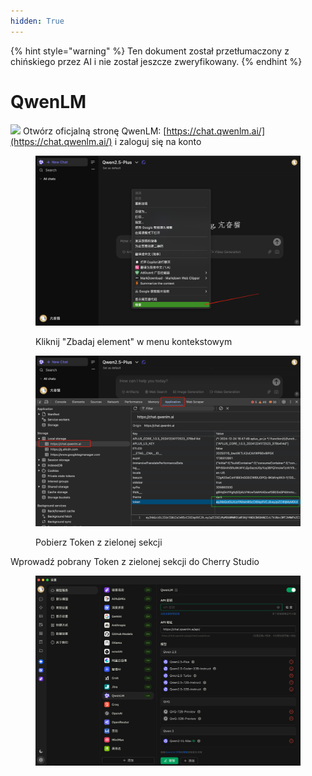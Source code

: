 ```yaml
---
hidden: True
---
```


{% hint style="warning" %}
Ten dokument został przetłumaczony z chińskiego przez AI i nie został jeszcze zweryfikowany.
{% endhint %}

# QwenLM

![](<../../.gitbook/assets/Google Chrome 2025-01-15 09.28.54 (1).tiff>) Otwórz oficjalną stronę QwenLM: [https://chat.qwenlm.ai/](https://chat.qwenlm.ai/) i zaloguj się na konto

<figure><img src="../../.gitbook/assets/image (16).png" alt=""><figcaption><p>Kliknij "Zbadaj element" w menu kontekstowym</p></figcaption></figure>

<figure><img src="../../.gitbook/assets/Google Chrome 2025-01-15 09.30.49.png" alt=""><figcaption><p>Pobierz Token z zielonej sekcji</p></figcaption></figure>

Wprowadź pobrany Token z zielonej sekcji do Cherry Studio

<figure><img src="../../.gitbook/assets/image (18).png" alt=""><figcaption></figcaption></figure>